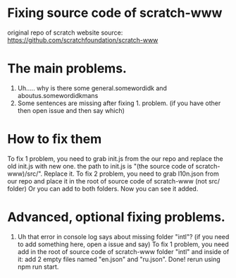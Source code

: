 # Fixing source code of scratch-www
original repo of scratch website source: https://github.com/scratchfoundation/scratch-www
# The main problems.
1. Uh..... why is there some general.somewordidk and aboutus.somewordidkmans
2. Some sentences are missing after fixing 1. problem.
(if you have other then open issue and then say which)
# How to fix them
To fix 1 problem, you need to grab init.js from the our repo and replace the old init.js with new one. the path to init.js is "(the source code of scratch-www)/src/". Replace it.
To fix 2 problem, you need to grab l10n.json from our repo and place it in the root of source code of scratch-www (not src/ folder) Or you can add to both folders. Now you can see it added.

# Advanced, optional fixing problems.
1. Uh that error in console log says about missing folder "intl"?
(if you need to add something here, open a issue and say)
To fix 1 problem, you need add in the root of source code of scratch-www folder "intl" and inside of it: add 2 empty files named "en.json" and "ru.json". Done! rerun using npm run start.
